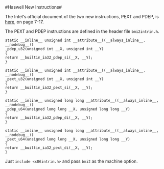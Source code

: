#Haswell New Instructions#

The Intel's official document of the two new instructions, PEXT and
PDEP, is
[here](https://software.intel.com/sites/default/files/m/8/a/1/8/4/36945-319433-011.pdf),
on page 7-17.

The PEXT and PDEP instructions are defined in the header file
``bmi2intrin.h``.

    static __inline__ unsigned int __attribute__((__always_inline__, __nodebug__))
    _pdep_u32(unsigned int __X, unsigned int __Y)
    {
    return __builtin_ia32_pdep_si(__X, __Y);
    }
    
    static __inline__ unsigned int __attribute__((__always_inline__, __nodebug__))
    _pext_u32(unsigned int __X, unsigned int __Y)
    {
    return __builtin_ia32_pext_si(__X, __Y);
    }
    
    static __inline__ unsigned long long __attribute__((__always_inline__, __nodebug__))
    _pdep_u64(unsigned long long __X, unsigned long long __Y)
    {
    return __builtin_ia32_pdep_di(__X, __Y);
    }
    
    static __inline__ unsigned long long __attribute__((__always_inline__, __nodebug__))
    _pext_u64(unsigned long long __X, unsigned long long __Y)
    {
    return __builtin_ia32_pext_di(__X, __Y);
    }

Just ``include <x86intrin.h>`` and pass ``bmi2`` as
the machine option.
